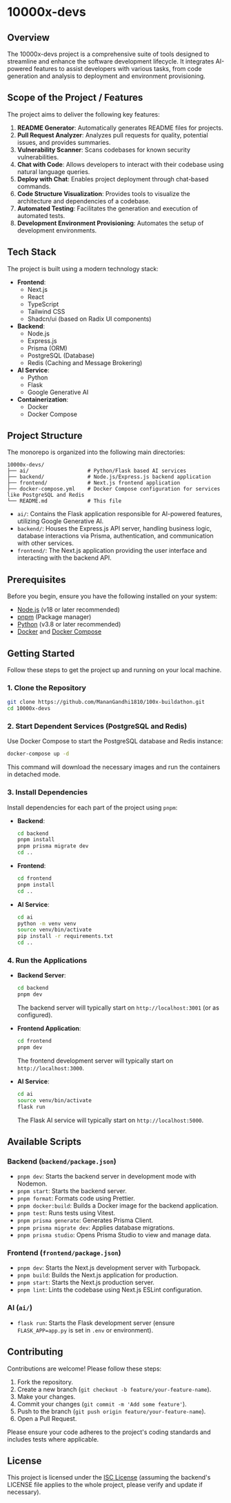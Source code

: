 # 10000x-devs

## Overview

The 10000x-devs project is a comprehensive suite of tools designed to streamline and enhance the software development lifecycle. It integrates AI-powered features to assist developers with various tasks, from code generation and analysis to deployment and environment provisioning.

## Scope of the Project / Features

The project aims to deliver the following key features:

1.  **README Generator**: Automatically generates README files for projects.
2.  **Pull Request Analyzer**: Analyzes pull requests for quality, potential issues, and provides summaries.
3.  **Vulnerability Scanner**: Scans codebases for known security vulnerabilities.
4.  **Chat with Code**: Allows developers to interact with their codebase using natural language queries.
5.  **Deploy with Chat**: Enables project deployment through chat-based commands.
6.  **Code Structure Visualization**: Provides tools to visualize the architecture and dependencies of a codebase.
7.  **Automated Testing**: Facilitates the generation and execution of automated tests.
8.  **Development Environment Provisioning**: Automates the setup of development environments.

## Tech Stack

The project is built using a modern technology stack:

*   **Frontend**:
    *   Next.js
    *   React
    *   TypeScript
    *   Tailwind CSS
    *   Shadcn/ui (based on Radix UI components)
*   **Backend**:
    *   Node.js
    *   Express.js
    *   Prisma (ORM)
    *   PostgreSQL (Database)
    *   Redis (Caching and Message Brokering)
*   **AI Service**:
    *   Python
    *   Flask
    *   Google Generative AI
*   **Containerization**:
    *   Docker
    *   Docker Compose

## Project Structure

The monorepo is organized into the following main directories:

```
10000x-devs/
├── ai/                   # Python/Flask based AI services
├── backend/              # Node.js/Express.js backend application
├── frontend/             # Next.js frontend application
├── docker-compose.yml    # Docker Compose configuration for services like PostgreSQL and Redis
└── README.md             # This file
```

*   `ai/`: Contains the Flask application responsible for AI-powered features, utilizing Google Generative AI.
*   `backend/`: Houses the Express.js API server, handling business logic, database interactions via Prisma, authentication, and communication with other services.
*   `frontend/`: The Next.js application providing the user interface and interacting with the backend API.

## Prerequisites

Before you begin, ensure you have the following installed on your system:

*   [Node.js](https://nodejs.org/) (v18 or later recommended)
*   [pnpm](https://pnpm.io/) (Package manager)
*   [Python](https://www.python.org/) (v3.8 or later recommended)
*   [Docker](https://www.docker.com/get-started) and [Docker Compose](https://docs.docker.com/compose/install/)

## Getting Started

Follow these steps to get the project up and running on your local machine.

### 1. Clone the Repository

```bash
git clone https://github.com/MananGandhi1810/100x-buildathon.git
cd 10000x-devs
```

### 2. Start Dependent Services (PostgreSQL and Redis)

Use Docker Compose to start the PostgreSQL database and Redis instance:

```bash
docker-compose up -d
```

This command will download the necessary images and run the containers in detached mode.

### 3. Install Dependencies

Install dependencies for each part of the project using `pnpm`:

*   **Backend**:
    ```bash
    cd backend
    pnpm install
    pnpm prisma migrate dev
    cd ..
    ```

*   **Frontend**:
    ```bash
    cd frontend
    pnpm install
    cd ..
    ```

*   **AI Service**:
    ```bash
    cd ai
    python -m venv venv
    source venv/bin/activate
    pip install -r requirements.txt
    cd ..
    ```

### 4. Run the Applications

*   **Backend Server**:
    ```bash
    cd backend
    pnpm dev
    ```
    The backend server will typically start on `http://localhost:3001` (or as configured).

*   **Frontend Application**:
    ```bash
    cd frontend
    pnpm dev
    ```
    The frontend development server will typically start on `http://localhost:3000`.

*   **AI Service**:
    ```bash
    cd ai
    source venv/bin/activate
    flask run
    ```
    The Flask AI service will typically start on `http://localhost:5000`.

## Available Scripts

### Backend (`backend/package.json`)

*   `pnpm dev`: Starts the backend server in development mode with Nodemon.
*   `pnpm start`: Starts the backend server.
*   `pnpm format`: Formats code using Prettier.
*   `pnpm docker:build`: Builds a Docker image for the backend application.
*   `pnpm test`: Runs tests using Vitest.
*   `pnpm prisma generate`: Generates Prisma Client.
*   `pnpm prisma migrate dev`: Applies database migrations.
*   `pnpm prisma studio`: Opens Prisma Studio to view and manage data.

### Frontend (`frontend/package.json`)

*   `pnpm dev`: Starts the Next.js development server with Turbopack.
*   `pnpm build`: Builds the Next.js application for production.
*   `pnpm start`: Starts the Next.js production server.
*   `pnpm lint`: Lints the codebase using Next.js ESLint configuration.

### AI (`ai/`)

*   `flask run`: Starts the Flask development server (ensure `FLASK_APP=app.py` is set in `.env` or environment).

## Contributing

Contributions are welcome! Please follow these steps:

1.  Fork the repository.
2.  Create a new branch (`git checkout -b feature/your-feature-name`).
3.  Make your changes.
4.  Commit your changes (`git commit -m 'Add some feature'`).
5.  Push to the branch (`git push origin feature/your-feature-name`).
6.  Open a Pull Request.

Please ensure your code adheres to the project's coding standards and includes tests where applicable.

## License

This project is licensed under the [ISC License](backend/LICENSE) (assuming the backend's LICENSE file applies to the whole project, please verify and update if necessary).

